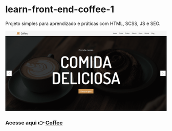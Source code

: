 # learn-front-end-coffee-1

Projeto simples para aprendizado e práticas com HTML, SCSS, JS e SEO.

<img src="./assets/img/coffee-front.png">

### Acesse aqui 👉 [Coffee](https://learn-front-end-coffee-1.netlify.app/)